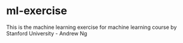 # ml-exercise
This is the machine learning exercise for machine learning course by Stanford University - Andrew Ng 
